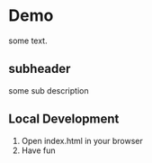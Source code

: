 # Demo

some text.

## subheader

some sub description

## Local Development

1. Open index.html in your browser
2. Have fun